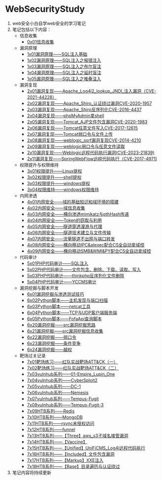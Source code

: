 # WebSecurityStudy
1. web安全小白自学web安全的学习笔记
2. 笔记包括以下内容：
   - 信息收集
		- [0x01信息收集](0x01信息收集.md)
   - 漏洞原理
		- [1x01漏洞原理——SQL注入基础](1x01漏洞原理——SQL注入基础.md)
		- [1x02漏洞原理——SQL注入之报错注入](1x02漏洞原理——SQL注入之报错注入.md)
		- [1x03漏洞原理——SQL注入之布尔盲注](1x03漏洞原理——SQL注入之布尔盲注.md)
		- [1x04漏洞原理——SQL注入之延时盲注](1x04漏洞原理——SQL注入之延时盲注.md)
		- [1x05漏洞原理——SQL注入之堆叠注入](1x05漏洞原理——SQL注入之堆叠注入.md)
   - 漏洞复现
		- [2x01漏洞复现——Apache_Log4j2_lookup_JNDI_注入漏洞（CVE-2021-44228）](2x01漏洞复现——Apache_Log4j2_lookup_JNDI_注入漏洞（CVE-2021-44228）.md)
		- [2x02漏洞复现——Apache_Shiro_认证绕过漏洞CVE-2020-1957](2x02漏洞复现——Apache_Shiro_认证绕过漏洞CVE-2020-1957.md)
		- [2x03漏洞复现——Apache_Shiro反序列化CVE-2016-4437](2x03漏洞复现——Apache_Shiro反序列化CVE-2016-4437.md)
		- [2x04漏洞复现——phpMyAdmin拿shell](2x04漏洞复现——phpMyAdmin拿shell.md)
		- [2x05漏洞复现——Tomcat_AJP文件包含漏洞CVE-2020-1983](2x05漏洞复现——Tomcat_AJP文件包含漏洞CVE-2020-1983.md)
		- [2x06漏洞复现——Tomcat任意文件写入CVE-2017-12615](2x06漏洞复现——Tomcat任意文件写入CVE-2017-12615.md)
		- [2x07漏洞复现——Tomcat弱口令与文件上传](2x07漏洞复现——Tomcat弱口令与文件上传.md)
		- [2x08漏洞复现——weblogic_ssrf漏洞复现CVE-2014-4210](2x08漏洞复现——weblogic_ssrf漏洞复现CVE-2014-4210.md)
		- [2x09漏洞复现——weblogic弱口令与任意文件读取](2x09漏洞复现——weblogic弱口令与任意文件读取.md)
		- [2x10漏洞复现——Weblogic远程代码执行漏洞(CVE-2023-21839)](2x10漏洞复现——Weblogic远程代码执行漏洞(CVE-2023-21839).md)
		- [2x11漏洞复现——SpringWebFlow远程代码执行（CVE-2017-4971)](2x11漏洞复现——SpringWebFlow远程代码执行（CVE-2017-4971）.md)
   - 权限提升与权限维持
		- [3x01权限提升——Linux提权](3x01权限提升——Linux提权.md)
		- [3x02权限提升——shell提权](3x02权限提升——shell提权.md)
		- [3x03权限提升——windows提权](3x03权限提升——windows提权.md)
		- [3x04权限维持——windows权限维持](3x04权限维持——windows权限维持.md)
   - 内网渗透
		- [4x01内网安全——域的基础知识和域环境的搭建](4x01内网安全——域的基础知识和域环境的搭建.md)
		- [4x02内网安全——域信息收集](4x02内网安全——域信息收集.md)
		- [4x03内网安全——横向渗透mimikatz与pthHash传递](4x03内网安全——横向渗透mimikatz与pthHash传递.md)
		- [4x04内网安全——Token的窃取与利用](4x04内网安全——Token的窃取与利用.md)
		- [4x05内网安全——隧道穿透漫游与代理](4x05内网安全——隧道穿透漫游与代理.md)
		- [4x06内网安全——隧道技术建立与文件传输](4x06内网安全——隧道技术建立与文件传输.md)
		- [4x07内网安全——流量隧道不出网与端口转发](4x07内网安全——流量隧道不出网与端口转发.md)
		- [4x08内网安全——横向移动IPC&atexec配合CS全自动拿域控](4x08内网安全——横向移动IPC&atexec配合CS全自动拿域控.md)
		- [4x09内网安全——横向移动SMB&WMI&PY配合CS全自动拿域控](4x09内网安全——横向移动SMB&WMI&PY配合CS全自动拿域控.md)
   - 代码审计
		- [5x01PHP代码审计——SQL注入](5x01PHP代码审计——SQL注入.md)
		- [5x02PHP代码审计——文件包含、删除、下载、读取、写入](5x02PHP代码审计——文件包含、删除、下载、读取、写入.md)
		- [5x03PHP代码审计——thinkphp反序列化文件删除](5x03PHP代码审计——thinkphp反序列化文件删除.md)
		- [5x04PHP代码审计——YCCMS审计](5x04PHP代码审计——YCCMS审计.md)
   - 漏洞挖掘与脚本开发
		- [6x01漏洞挖掘与渗透测试技巧](6x01漏洞挖掘与渗透测试技巧.md)
		- [6x02Python脚本——主机发现与端口扫描](6x02Python脚本——主机发现与端口扫描.md)
		- [6x03Python脚本——netcat工具](6x03Python脚本——netcat工具.md)
		- [6x04Python脚本——TCP与UDP客户端服务端](6x04Python脚本——TCP与UDP客户端服务端.md)
		- [6x05Python脚本——FofaApi查询脚本](6x05Python脚本——FofaApi查询脚本.md)
		- [6x20漏洞挖掘——src漏洞挖掘思路](./6x20漏洞挖掘——src漏洞挖掘思路.md)
		- [6x21漏洞挖掘——src漏洞挖掘信息收集](./6x21漏洞挖掘——src漏洞挖掘信息收集.md)
		- [6x22漏洞挖掘——弱口令](./6x22漏洞挖掘——弱口令.md)
		- [6x23漏洞挖掘——条件竞争](./6x23漏洞挖掘——条件竞争.md)
		- [6x24漏洞挖掘——越权](6x24漏洞挖掘——越权.md)
	- 靶场过关记录
		- [7x01靶场练习——红队实战靶场ATT&CK（一）](7x01靶场练习——红队实战靶场ATT&CK（一）.md)
		- [7x02靶场练习——红队实战靶场ATT&CK（二）](7x02靶场练习——红队实战靶场ATT&CK（二）.md)
		- [7x03vulnhub系列——01-Empire_Lupin_One](7x03vulnhub系列——01-Empire_Lupin_One.md)
		- [7x04vulnhub系列——CyberSploit2](7x04vulnhub系列——CyberSploit2.md)
		- [7x05vulnhub系列——DC-1](7x05vulnhub系列——DC-1.md)
		- [7x06vulnhub系列——Nemesis](7x06vulnhub系列——Nemesis.md)
		- [7x07vulnhub系列——Tempus-Fugit](7x07vulnhub系列——Tempus-Fugit.md)
		- [7x08vulnhub系列——Tempus-Fugit-3](7x08vulnhub系列——Tempus-Fugit-3.md)
		- [7x09HTB系列——Redis](7x09HTB系列——Redis.md)
		- [7x10HTB系列——MongoDB](7x10HTB系列——MongoDB.md)
		- [7x11HTB系列——rsync未授权访问](7x11HTB系列——rsync未授权访问.md)
		- [7x12HTB系列——funnel](7x12HTB系列——funnel.md)
		- [7x13HTB系列——【Three】aws_s3子域名接管漏洞](7x13HTB系列——【Three】aws_s3子域名接管漏洞.md)
		- [7x14HTB系列——【Vaccine】](7x14HTB系列——【Vaccine】.md)
		- [7x15HTB系列——【Unified】UniFiCMS_Log4j远程代码执行](7x15HTB系列——【Unified】UniFiCMS_Log4j远程代码执行.md)
		- [7x16HTB系列——【Included】文件包含漏洞](7x16HTB系列——【Included】文件包含漏洞.md)
		- [7x17HTB系列——【Markup】XXE注入](7x17HTB系列——【Markup】XXE注入.md)
		- [7x18HTB系列——【Base】目录遍历与认证绕过](7x18HTB系列——【Base】目录遍历与认证绕过.md)
3. 笔记内容将持续更新
